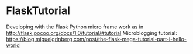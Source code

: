# FlaskTutorial
Developing with the Flask Python micro frame work as in http://flask.pocoo.org/docs/1.0/tutorial/#tutorial
Microblogging tutorial: https://blog.miguelgrinberg.com/post/the-flask-mega-tutorial-part-i-hello-world